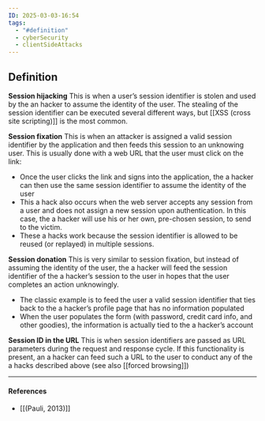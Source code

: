 ```yaml
---
ID: 2025-03-03-16:54
tags:
  - "#definition"
  - cyberSecurity
  - clientSideAttacks
---
```

## Definition

**Session hijacking**
This is when a user’s session identifier is stolen and used by the an hacker to assume the identity of the user. The stealing of the session identifier can be executed several different ways, but [[XSS (cross site scripting)]] is the most common.

**Session fixation**
This is when an attacker is assigned a valid session identifier by the application and then feeds this session to an unknowing user.
This is usually done with a web URL that the user must click on the link:
- Once the user clicks the link and signs into the application, the a hacker can then use the same session identifier to assume the identity of the user
- This a hack also occurs when the web server accepts any session from a user and does not assign a new session upon authentication. In this case, the a hacker will use his or her own, pre-chosen session, to send to the victim.
- These a hacks work because the session identifier is allowed to be reused (or replayed) in multiple sessions.

**Session donation**
This is very similar to session fixation, but instead of assuming the identity of the user, the a hacker will feed the session identifier of the a hacker’s session to the user in hopes that the user completes an action unknowingly.
- The classic example is to feed the user a valid session identifier that ties back to the a hacker’s profile page that has no information populated
- When the user populates the form (with password, credit card info, and other goodies), the information is actually tied to the a hacker’s account

**Session ID in the URL**
This is when session identifiers are passed as URL parameters during the request and response cycle. If this functionality is present, an a hacker can feed such a URL to the user to conduct any of the a hacks described above (see also [[forced browsing]])

---
#### References
- [[(Pauli, 2013)]]